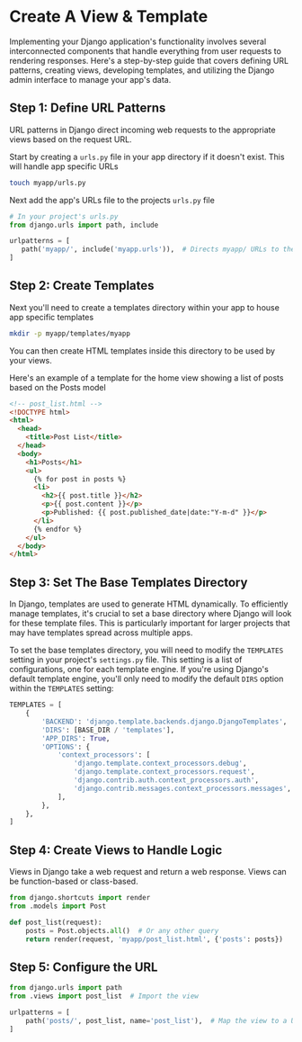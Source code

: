 # Create A View & Template

Implementing your Django application's functionality involves several interconnected components that handle everything from user requests to rendering responses. Here's a step-by-step guide that covers defining URL patterns, creating views, developing templates, and utilizing the Django admin interface to manage your app's data.

## Step 1: Define URL Patterns

URL patterns in Django direct incoming web requests to the appropriate views based on the request URL.

Start by creating a `urls.py` file in your app directory if it doesn't exist. This will handle app specific URLs

```bash
touch myapp/urls.py
```

Next add the app's URLs file to the projects `urls.py` file

```python
# In your project's urls.py
from django.urls import path, include

urlpatterns = [
   path('myapp/', include('myapp.urls')),  # Directs myapp/ URLs to the urls.py in the myapp directory
]
```

## Step 2: Create Templates

Next you'll need to create a templates directory within your app to house app specific templates

```bash
mkdir -p myapp/templates/myapp
```

You can then create HTML templates inside this directory to be used by your views.

Here's an example of a template for the home view showing a list of posts based on the Posts model

```html
<!-- post_list.html -->
<!DOCTYPE html>
<html>
  <head>
    <title>Post List</title>
  </head>
  <body>
    <h1>Posts</h1>
    <ul>
      {% for post in posts %}
      <li>
        <h2>{{ post.title }}</h2>
        <p>{{ post.content }}</p>
        <p>Published: {{ post.published_date|date:"Y-m-d" }}</p>
      </li>
      {% endfor %}
    </ul>
  </body>
</html>
```

## Step 3: Set The Base Templates Directory

In Django, templates are used to generate HTML dynamically. To efficiently manage templates, it's crucial to set a base directory where Django will look for these template files. This is particularly important for larger projects that may have templates spread across multiple apps.

To set the base templates directory, you will need to modify the `TEMPLATES` setting in your project's `settings.py` file. This setting is a list of configurations, one for each template engine. If you're using Django's default template engine, you'll only need to modify the default `DIRS` option within the `TEMPLATES` setting:

```python
TEMPLATES = [
    {
        'BACKEND': 'django.template.backends.django.DjangoTemplates',
        'DIRS': [BASE_DIR / 'templates'],
        'APP_DIRS': True,
        'OPTIONS': {
            'context_processors': [
                'django.template.context_processors.debug',
                'django.template.context_processors.request',
                'django.contrib.auth.context_processors.auth',
                'django.contrib.messages.context_processors.messages',
            ],
        },
    },
]
```

## Step 4: Create Views to Handle Logic

Views in Django take a web request and return a web response. Views can be function-based or class-based.

```python
from django.shortcuts import render
from .models import Post

def post_list(request):
    posts = Post.objects.all()  # Or any other query
    return render(request, 'myapp/post_list.html', {'posts': posts})
```

## Step 5: Configure the URL

```python
from django.urls import path
from .views import post_list  # Import the view

urlpatterns = [
    path('posts/', post_list, name='post_list'),  # Map the view to a URL
]
```
